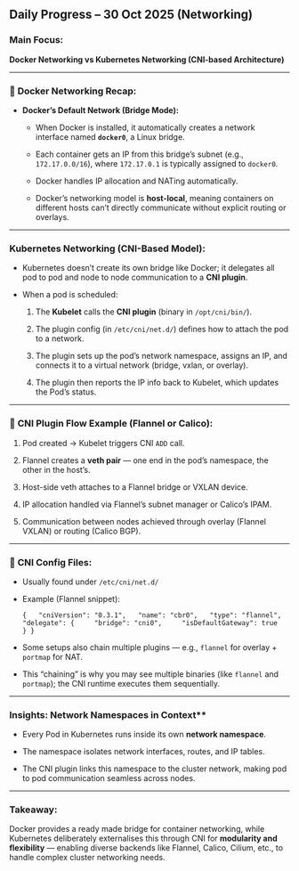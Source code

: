 
## **Daily Progress – 30 Oct 2025 (Networking)**

### **Main Focus:**

**Docker Networking vs Kubernetes Networking (CNI-based Architecture)**

---
### 🐳 **Docker Networking Recap:**

- **Docker’s Default Network (Bridge Mode):**
    
    - When Docker is installed, it automatically creates a network interface named **`docker0`**, a Linux bridge.
        
    - Each container gets an IP from this bridge’s subnet (e.g., `172.17.0.0/16`), where `172.17.0.1` is typically assigned to `docker0`.
        
    - Docker handles IP allocation and NATing automatically.
        
    - Docker’s networking model is **host-local**, meaning containers on different hosts can’t directly communicate without explicit routing or overlays.
        

---
### **Kubernetes Networking (CNI-Based Model):**

- Kubernetes doesn’t create its own bridge like Docker; it delegates all pod to pod and node to node communication to a **CNI plugin**.
    
- When a pod is scheduled:
    
    1. The **Kubelet** calls the **CNI plugin** (binary in `/opt/cni/bin/`).
        
    2. The plugin config (in `/etc/cni/net.d/`) defines how to attach the pod to a network.
        
    3. The plugin sets up the pod’s network namespace, assigns an IP, and connects it to a virtual network (bridge, vxlan, or overlay).
        
    4. The plugin then reports the IP info back to Kubelet, which updates the Pod’s status.
        
---

### 🔗 **CNI Plugin Flow Example (Flannel or Calico):**

1. Pod created → Kubelet triggers CNI `ADD` call.
    
2. Flannel creates a **veth pair** — one end in the pod’s namespace, the other in the host’s.
    
3. Host-side veth attaches to a Flannel bridge or VXLAN device.
    
4. IP allocation handled via Flannel’s subnet manager or Calico’s IPAM.
    
5. Communication between nodes achieved through overlay (Flannel VXLAN) or routing (Calico BGP).

---
### 📁 **CNI Config Files:**

- Usually found under `/etc/cni/net.d/`
    
- Example (Flannel snippet):
    
    `{   "cniVersion": "0.3.1",   "name": "cbr0",   "type": "flannel",   "delegate": {     "bridge": "cni0",     "isDefaultGateway": true   } }`
    
- Some setups also chain multiple plugins — e.g., `flannel` for overlay + `portmap` for NAT.
    
- This “chaining” is why you may see multiple binaries (like `flannel` and `portmap`); the CNI runtime executes them sequentially.
    

---
### Insights: Network Namespaces in Context**

- Every Pod in Kubernetes runs inside its own **network namespace**.
    
- The namespace isolates network interfaces, routes, and IP tables.
    
- The CNI plugin links this namespace to the cluster network, making pod to pod communication seamless across nodes.
    
---

### **Takeaway:**

Docker provides a ready made bridge for container networking, while Kubernetes deliberately externalises this through CNI for **modularity and flexibility** — enabling diverse backends like Flannel, Calico, Cilium, etc., to handle complex cluster networking needs.
